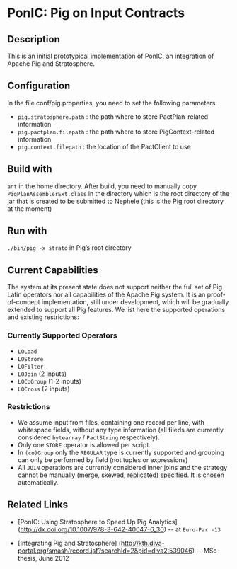PonIC: Pig on Input Contracts
=============================

Description
------------
This is an initial prototypical implementation of PonIC, an integration of Apache Pig and Stratosphere.
	

Configuration
--------------

In the file conf/pig.properties, you need to set the following parameters:
- `pig.stratosphere.path` : the path where to store PactPlan-related information
- `pig.pactplan.filepath` : the path where to store PigContext-related information
- `pig.context.filepath` : the location of the PactClient to use


Build with
-----------
`ant` in the home directory. After build, you need to manually copy `PigPlanAssemblerExt.class` in the directory which is the root directory of the jar that is created to be submitted to Nephele (this is the Pig root directory at the moment)


Run with
---------
`./bin/pig -x strato` in Pig’s root directory


Current Capabilities
---------------------
The system at its present state does not support neither the full set of Pig Latin operators nor all capabilities of the Apache Pig system. It is an proof-of-concept implementation, still under development, which will be gradually extended to support all Pig features. We list here the supported operations and existing restrictions:

### Currently Supported Operators
* `LOLoad`
* `LOStrore`
* `LOFilter`
* `LOJoin` (2 inputs)
* `LOCoGroup` (1-2 inputs)
* `LOCross` (2 inputs)

### Restrictions
* We assume input from files, containing one record per line, with whitespace fields, without any type information (all fileds are currently considered `bytearray` / `PactString` respectively).
* Only one `STORE` operator is allowed per script.
* In `(co)Group` only the `REGULAR` type is currently supported and grouping can only be performed by field (not tuples or expressions)
* All `JOIN` operations are currently considered inner joins and the strategy cannot be manually (merge, skewed, replicated) specified. It is chosen automatically.


Related Links
--------------
* [PonIC: Using Stratosphere to Speed Up Pig Analytics] (http://dx.doi.org/10.1007/978-3-642-40047-6_30) -- at `Euro-Par -13`

* [Integrating Pig and Stratosphere] (http://kth.diva-portal.org/smash/record.jsf?searchId=2&pid=diva2:539046) -- MSc thesis, June 2012

